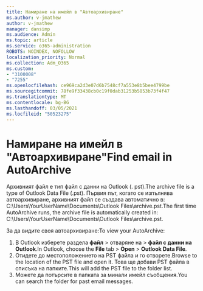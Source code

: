 ```yaml
---
title: Намиране на имейл в "Автоархивиране"
ms.author: v-jmathew
author: v-jmathew
manager: dansimp
ms.audience: Admin
ms.topic: article
ms.service: o365-administration
ROBOTS: NOINDEX, NOFOLLOW
localization_priority: Normal
ms.collection: Adm_O365
ms.custom:
- "3100008"
- "7255"
ms.openlocfilehash: ce969ca2d3e07d6b7548cf7a553e8b5bee4799be
ms.sourcegitcommit: 78fe9f33438cb0c19f0dab31253b5853b73f4f47
ms.translationtype: MT
ms.contentlocale: bg-BG
ms.lasthandoff: 03/05/2021
ms.locfileid: "50523275"
---
```

# <a name="find-email-in-autoarchive"></a><span data-ttu-id="c0a97-102">Намиране на имейл в "Автоархивиране"</span><span class="sxs-lookup"><span data-stu-id="c0a97-102">Find email in AutoArchive</span></span>

<span data-ttu-id="c0a97-103">Архивният файл е тип файл с данни на Outlook (. pst).</span><span class="sxs-lookup"><span data-stu-id="c0a97-103">The archive file is a type of Outlook Data File (.pst).</span></span> <span data-ttu-id="c0a97-104">Първия път, когато се изпълнява автоархивиране, архивният файл се създава автоматично в: C:\Users\YourUserName\Documents\Outlook Files\archive.pst.</span><span class="sxs-lookup"><span data-stu-id="c0a97-104">The first time AutoArchive runs, the archive file is automatically created in: C:\Users\YourUserName\Documents\Outlook Files\archive.pst.</span></span>

<span data-ttu-id="c0a97-105">За да видите своя автоархивиране:</span><span class="sxs-lookup"><span data-stu-id="c0a97-105">To view your AutoArchive:</span></span>

1. <span data-ttu-id="c0a97-106">В Outlook изберете раздела **файл** > отваряне на   >  **файл с данни на Outlook**.</span><span class="sxs-lookup"><span data-stu-id="c0a97-106">In Outlook, choose the **File** tab > **Open** > **Outlook Data File**.</span></span>
2. <span data-ttu-id="c0a97-107">Отидете до местоположението на PST файла и го отворете.</span><span class="sxs-lookup"><span data-stu-id="c0a97-107">Browse to the location of the PST file and open it.</span></span> <span data-ttu-id="c0a97-108">Това ще добави PST файла в списъка на папките.</span><span class="sxs-lookup"><span data-stu-id="c0a97-108">This will add the PST file to the folder list.</span></span>
3. <span data-ttu-id="c0a97-109">Можете да потърсите в папката за минали имейл съобщения.</span><span class="sxs-lookup"><span data-stu-id="c0a97-109">You can search the folder for past email messages.</span></span>
